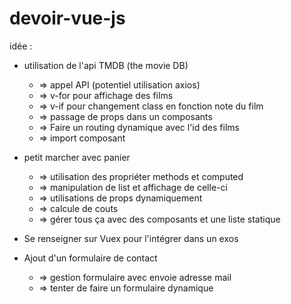 # devoir-vue-js


idée  : 

- utilisation de l'api TMDB (the movie DB)
  - => appel API (potentiel utilisation axios)
  - => v-for pour affichage des films 
  - => v-if pour changement class en fonction note du film
  - => passage de props dans un composants
  - => Faire un routing dynamique avec l'id des films 
  - => import composant
  
- petit marcher avec panier 
  - => utilisation des propriéter methods et computed
  - => manipulation de list et affichage de celle-ci 
  - => utilisations de props dynamiquement 
  - => calcule de couts
  - => gérer tous ça avec des composants et une liste statique
  
- Se renseigner sur Vuex pour l'intégrer dans un exos 

- Ajout d'un formulaire de contact
  - => gestion formulaire avec envoie adresse mail
  - => tenter de faire un formulaire dynamique
